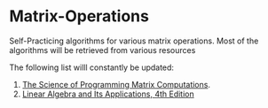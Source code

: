 # Matrix-Operations
Self-Practicing algorithms for various matrix operations. Most of the algorithms will be retrieved from various resources

The following list willl constantly be updated:
1. [The Science of Programming Matrix Computations](http://www.lulu.com/shop/enrique-s-quintana-ort%C3%AD/the-science-of-programming-matrix-computations/ebook/product-17418498.html).
2. [Linear Algebra and Its Applications, 4th Edition](http://www.math.hcmus.edu.vn/~bxthang/Linear%20algebra%20and%20its%20applications.pdf)
